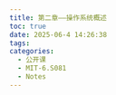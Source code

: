```yaml
---
title: 第二章——操作系统概述
toc: true
date: 2025-06-4 14:26:38
tags:
categories:
  - 公开课
  - MIT-6.S081
  - Notes
---
```




